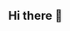 ## Hi there 👋


<!DOCTYPE html>
<html lang="pt-br">
<head>
    <meta charset="UTF-8">
    <meta name="viewport" content="width=device-width, initial-scale=1.0">
    <title>Document</title>
    <script src="script.js" defer></script>
    <style>
        a {
            color: rgb(17, 175, 223);
        }

        body {
            background-image: linear-gradient(rgb(255, 147, 165), pink);
            height: 100vh;
            display: flex;
            flex-direction: column;
            justify-content: center;
            align-items: center;
            margin: 0;
            font-family: Arial, Helvetica, sans-serif;
        }

        main {
            text-align: center;
        }

        .main {
            text-align: center;
            color: aliceblue;
            background-color: rgba(0, 0, 0, 0.733);
            padding: 2em;
            width: 80%;
            max-width: 400px;
            margin-top: 20px;
            border-radius: 10px;
            
        }

        button {
            padding: 15px;
            margin: 15px;
            width: 240px;
            background-color: rgb(139, 0, 109);
            color: rgb(255, 255, 255);
            font-size: 20px;
            border: none;
            cursor: pointer;
            border-radius: 5px;
        }

        button:hover {
            background-color: rgb(243, 174, 237);
        }

        a {
            display: inline-block;
            color: rgb(17, 175, 223);
            text-decoration: none;
            margin-top: 15px;
        }

        a:hover {
            color: aliceblue;
        }

        #urso img {
    max-width: 100%;
    height: auto;
}

    </style>
</head>
<body>

    <main id="urso"><img src="img/62e701dbd40fd82d863b562e_AB_Walk_Cycle.gif" alt=""></main>

    <div class="main">
        <h1><strong>Bem-vindo!</strong></h1>
        <a href="teste.html"><button>Entrar</button></a>
        <br>
        <a href="">Mais informações sobre este site</a>
    </div>

</body>
</html>

